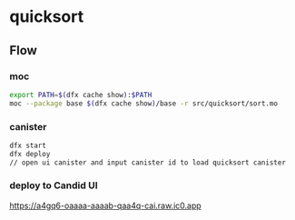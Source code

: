# quicksort

## Flow

### moc

```bash
export PATH=$(dfx cache show):$PATH
moc --package base $(dfx cache show)/base -r src/quicksort/sort.mo
```

### canister

```bash
dfx start
dfx deploy
// open ui canister and input canister id to load quicksort canister
```

### deploy to Candid UI

https://a4gq6-oaaaa-aaaab-qaa4q-cai.raw.ic0.app
